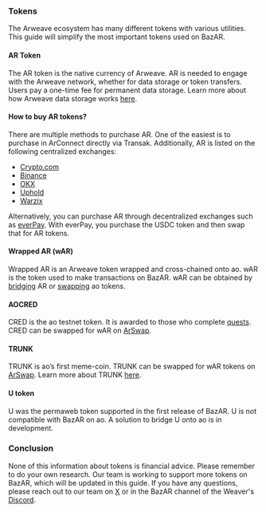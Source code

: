 ### Tokens

The Arweave ecosystem has many different tokens with various utilities. This guide will simplify the most important tokens used on BazAR.

#### AR Token

The AR token is the native currency of Arweave. AR is needed to engage with the Arweave network, whether for data storage or token transfers. Users pay a one-time fee for permanent data storage. Learn more about how Arweave data storage works [here](https://arwiki.wiki/#/en/storage-endowment).

#### How to buy AR tokens?

There are multiple methods to purchase AR. One of the easiest is to purchase in ArConnect directly via Transak. Additionally, AR is listed on the following centralized exchanges:

- [Crypto.com](https://crypto.com/price/arweave)
- [Binance](https://www.binance.com/en/price/arweave)
- [OKX](https://www.okx.com/)
- [Uphold](https://uphold.com/assets/crypto/buy-arweave)
- [Warzix](https://wazirx.com/exchange/AR-INR)

Alternatively, you can purchase AR through decentralized exchanges such as [everPay](https://everpay.io/). With everPay, you purchase the USDC token and then swap that for AR tokens.

#### Wrapped AR (wAR)

Wrapped AR is an Arweave token wrapped and cross-chained onto ao. wAR is the token used to make transactions on BazAR. wAR can be obtained by [bridging](https://aox.arweave.dev/#/) AR or [swapping](https://arswap.org/swap) ao tokens.

#### AOCRED

CRED is the ao testnet token. It is awarded to those who complete [quests](https://cookbook_ao.g8way.io/welcome/testnet-info/cred-and-quests.html). CRED can be swapped for wAR on [ArSwap](https://arswap.org/swap).

#### TRUNK

TRUNK is ao’s first meme-coin. TRUNK can be swapped for wAR tokens on [ArSwap](https://arswap.org/swap). Learn more about TRUNK [here](https://trunkao.xyz/#/).

#### U token

U was the permaweb token supported in the first release of BazAR. U is not compatible with BazAR on ao. A solution to bridge U onto ao is in development.

### Conclusion

None of this information about tokens is financial advice. Please remember to do your own research. Our team is working to support more tokens on BazAR, which will be updated in this guide. If you have any questions, please reach out to our team on [X](https://x.com/OurBazAR) or in the BazAR channel of the Weaver's [Discord](https://discord.com/invite/qhztcN3PsA).
